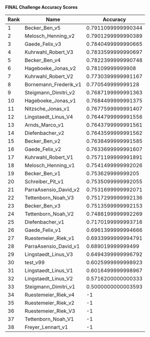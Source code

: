 **FINAL Challenge Accuracy Scores**



|Rank|Name|Accuracy|
|----|-----|---|
|1|Becker_Ben_v5|0.7911099999990344|
|2|Melosch_Henning_v2|0.7901299999990389|
|3|Gaede_Felix_v3|0.7840499999990665|
|4|Kuhrwahl_Robert_V3|0.7833599999990697|
|5|Becker_Ben_v4|0.7822399999990748|
|6|Hageboeke_Jonas_v2|0.78109999999908|
|7|Kuhrwahl_Robert_V2|0.7730399999991167|
|8|Bornemann_Frederik_v1|0.770549999999128|
|9|Steigmann_Dimitri_v2|0.7687199999991363|
|10|Hageboeke_Jonas_v1|0.7684499999991375|
|11|Nitzsche_Jonas_v1|0.7677599999991407|
|12|Lingstaedt_Linus_V4|0.7644799999991556|
|13|Arnds_Marco_v1|0.7643799999991561|
|14|Diefenbacher_v2|0.7643599999991562|
|15|Becker_Ben_v2|0.7638499999991585|
|16|Gaede_Felix_v2|0.7633699999991607|
|17|Kuhrwahl_Robert_V1|0.7571199999991891|
|18|Melosch_Henning_v1|0.7541499999992026|
|19|Becker_Ben_v1|0.753629999999205|
|20|Schreiber_Pit_v1|0.7535099999992055|
|21|ParraAsensio_David_v2|0.7531699999992071|
|22|Tettenborn_Noah_V3|0.7517299999992136|
|23|Becker_Ben_v3|0.7513599999992153|
|24|Tettenborn_Noah_V2|0.7488199999992269|
|25|Diefenbacher_v1|0.7170199999993716|
|26|Gaede_Felix_v1|0.6961399999994666|
|27|Ruestemeier_Riek_v1|0.6933999999994791|
|28|ParraAsensio_David_v1|0.689019999999499|
|29|Lingstaedt_Linus_V3|0.6494399999996792|
|30|test_v99|0.6025999999998923|
|31|Lingstaedt_Linus_V1|0.6016499999998967|
|32|Lingstaedt_Linus_V2|0.5716200000000333|
|33|Steigmann_Dimitri_v1|0.5000000000003593|
|34|Ruestemeier_Riek_v4|-1|
|35|Ruestemeier_Riek_v2|-1|
|36|Ruestemeier_Riek_V3|-1|
|37|Tettenborn_Noah_V1|-1|
|38|Freyer_Lennart_v1|-1|
